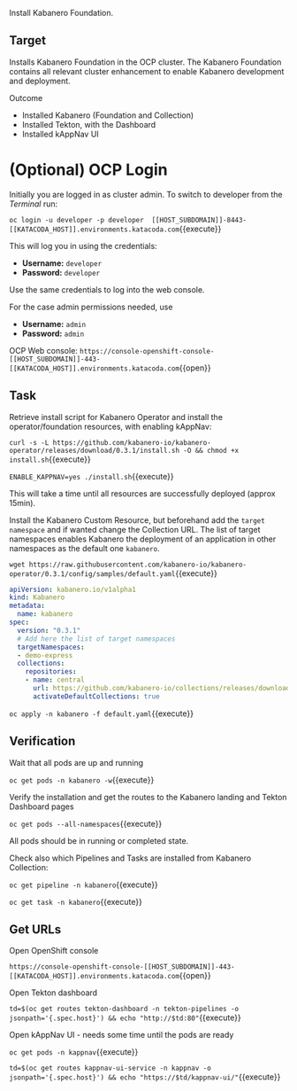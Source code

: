 Install Kabanero Foundation.

## Target

Installs Kabanero Foundation in the OCP cluster. The Kabanero Foundation contains all relevant cluster enhancement to enable Kabanero development and deployment.

Outcome
* Installed Kabanero (Foundation and Collection)
* Installed Tekton, with the Dashboard
* Installed kAppNav UI

# (Optional) OCP Login

Initially you are logged in as cluster admin. To switch to developer from the _Terminal_ run:

``oc login -u developer -p developer  [[HOST_SUBDOMAIN]]-8443-[[KATACODA_HOST]].environments.katacoda.com``{{execute}}

This will log you in using the credentials:

* **Username:** ``developer``
* **Password:** ``developer``

Use the same credentials to log into the web console.

For the case admin permissions needed, use

* **Username:** ``admin``
* **Password:** ``admin``

OCP Web console: ``https://console-openshift-console-[[HOST_SUBDOMAIN]]-443-[[KATACODA_HOST]].environments.katacoda.com``{{open}}


## Task

Retrieve install script for Kabanero Operator and install the operator/foundation resources, with enabling kAppNav:

`curl -s -L https://github.com/kabanero-io/kabanero-operator/releases/download/0.3.1/install.sh -O && chmod +x install.sh`{{execute}}

`ENABLE_KAPPNAV=yes ./install.sh`{{execute}}

This will take a time until all resources are successfully deployed (approx 15min).

Install the Kabanero Custom Resource, but beforehand add the ``target namespace`` and if wanted change the Collection URL. The list of target namespaces enables Kabanero the deployment of an application in other namespaces as the default one ``kabanero``.

`wget https://raw.githubusercontent.com/kabanero-io/kabanero-operator/0.3.1/config/samples/default.yaml`{{execute}}

```yaml
apiVersion: kabanero.io/v1alpha1
kind: Kabanero
metadata:
  name: kabanero
spec:
  version: "0.3.1"
  # Add here the list of target namespaces
  targetNamespaces:
  - demo-express
  collections: 
    repositories: 
    - name: central
      url: https://github.com/kabanero-io/collections/releases/download/0.3.0/kabanero-index.yaml
      activateDefaultCollections: true

```
`oc apply -n kabanero -f default.yaml`{{execute}}

## Verification

Wait that all pods are up and running

`oc get pods -n kabanero -w`{{execute}}

Verify the installation and get the routes to the Kabanero landing and Tekton Dashboard pages

`oc get pods --all-namespaces`{{execute}}

All pods should be in running or completed state.

Check also which Pipelines and Tasks are installed from Kabanero Collection:

`oc get pipeline -n kabanero`{{execute}}

`oc get task -n kabanero`{{execute}}

## Get URLs

Open OpenShift console

``https://console-openshift-console-[[HOST_SUBDOMAIN]]-443-[[KATACODA_HOST]].environments.katacoda.com``{{open}}

Open Tekton dashboard

`td=$(oc get routes tekton-dashboard -n tekton-pipelines -o jsonpath='{.spec.host}') && echo "http://$td:80"`{{execute}}

Open kAppNav UI - needs some time until the pods are ready

`oc get pods -n kappnav`{{execute}}

`td=$(oc get routes kappnav-ui-service -n kappnav -o jsonpath='{.spec.host}') && echo "https://$td/kappnav-ui/"`{{execute}}

